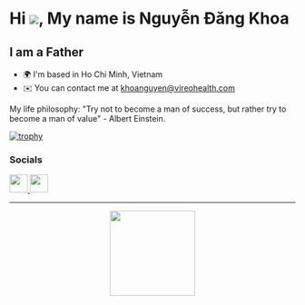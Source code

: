 # Hi ![](https://user-images.githubusercontent.com/18350557/176309783-0785949b-9127-417c-8b55-ab5a4333674e.gif), My name is **Nguyễn Đăng Khoa**

## I am a Father

- 🌍 I'm based in Ho Chi Minh, Vietnam
- ✉️ You can contact me at [khoanguyen@vireohealth.com](mailto:khoanguyen@vireohealth.com)

My life philosophy: "Try not to become a man of success, but rather try to become a man of value" - Albert Einstein.

[![trophy](https://github-profile-trophy.vercel.app/?username=ryo-ma)](https://github.com/ryo-ma/github-profile-trophy)

### Socials

<p align="left">
  <a href="https://www.github.com/khoanguyenvireo" target="_blank" rel="noreferrer">
    <picture>
      <source media="(prefers-color-scheme: dark)" srcset="https://raw.githubusercontent.com/danielcranney/readme-generator/main/public/icons/socials/github-dark.svg" />
      <source media="(prefers-color-scheme: light)" srcset="https://raw.githubusercontent.com/danielcranney/readme-generator/main/public/icons/socials/github.svg" />
      <img src="https://raw.githubusercontent.com/danielcranney/readme-generator/main/public/icons/socials/github.svg" width="32" height="32" />
    </picture>
  </a>
  <a href="https://www.linkedin.com/in/khoachilang" target="_blank" rel="noreferrer">
    <picture>
      <source media="(prefers-color-scheme: dark)" srcset="https://raw.githubusercontent.com/danielcranney/readme-generator/main/public/icons/socials/linkedin-dark.svg" />
      <source media="(prefers-color-scheme: light)" srcset="https://raw.githubusercontent.com/danielcranney/readme-generator/main/public/icons/socials/linkedin.svg" />
      <img src="https://raw.githubusercontent.com/danielcranney/readme-generator/main/public/icons/socials/linkedin.svg" width="32" height="32" />
    </picture>
  </a>
</p>

<hr>
<div align="center">
  <img src="https://komarev.com/ghpvc/?username=khoanguyenvireo&style=for-the-badge&color=orange" width="150" />
</div>
